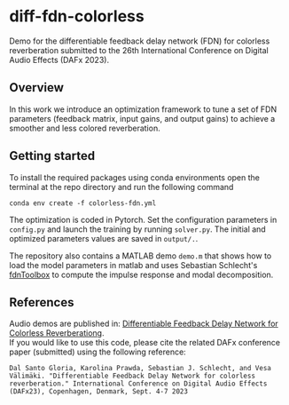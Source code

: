 # diff-fdn-colorless
Demo for the differentiable feedback delay network (FDN) for colorless reverberation submitted to the 26th International Conference on Digital Audio Effects (DAFx 2023). 
## Overview 
In this work we introduce an optimization framework to tune a set of FDN parameters (feedback matrix, input gains, and output gains) to achieve a smoother and less colored reverberation. 
## Getting started 
To install the required packages using conda environments open the terminal at the repo directory and run the following command
```
conda env create -f colorless-fdn.yml
```
The optimization is coded in Pytorch. Set the configuration parameters in `config.py` and launch the training by running `solver.py`. The initial and optimized parameters values are saved in `output/.`.

The repository also contains a MATLAB demo `demo.m` that shows how to load the model parameters in matlab and uses Sebastian Schlecht's [fdnToolbox](https://github.com/SebastianJiroSchlecht/fdnToolbox) to compute the impulse response and modal decomposition. 

## References
Audio demos are published in: [Differentiable Feedback Delay Network for Colorless Reverberationg](http://research.spa.aalto.fi/publications/papers/dafx23-colorless-fdn/).  
If you would like to use this code, please cite the related DAFx conference paper (submitted) using the following reference:
```
Dal Santo Gloria, Karolina Prawda, Sebastian J. Schlecht, and Vesa Välimäki. "Differentiable Feedback Delay Network for colorless reverberation." International Conference on Digital Audio Effects (DAFx23), Copenhagen, Denmark, Sept. 4-7 2023 
```